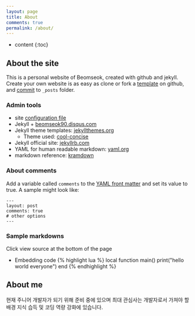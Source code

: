 ```yaml
---
layout: page
title: About
comments: true
permalink: /about/
---
```


* content
{:toc}

## About the site
This is a personal website of Beomseok, created with github and jekyll. 
Create your own website is as easy as clone or fork a [template](https://github.com/beomseok90/beomseok90.github.io) on github, and [commit](http://jekyllrb.com/docs/posts/) to `_posts` folder. 

### Admin tools
* site [configuration file](https://github.com/beomseok90/beomseok90.github.io/blob/master/_config.yml)
* Jekyll + [beomseok90.disqus.com](http://beomseok90.disqus.com/admin/)
* Jekyll theme templates: [jekyllthemes.org](http://jekyllthemes.org)
   * Theme used: [cool-concise](http://jekyllthemes.org/themes/cool-concise-high-end/)
* Jekyll official site: [jekyllrb.com](http://jekyllrb.com)
* YAML for human readable markdown: [yaml.org](http://www.yaml.org/)
* markdown reference: [kramdown](http://kramdown.gettalong.org/quickref.html)

### About comments
Add a variable called `comments` to the [YAML front matter](http://jekyllrb.com/docs/frontmatter/) and set its value to true. A sample might look like:

    ---
    layout: post
    comments: true
    # other options
    ---

### Sample markdowns
Click view source at the bottom of the page

* Embedding code
{% highlight lua %}
local function main()
	print("hello world everyone")
end
{% endhighlight %}


## About me

현재 주니어 개발자가 되기 위해 준비 중에 있으며 최대 관심사는 개발자로서 가져야 할 배경 지식 습득 및 코딩 역량 강화에 있습니다.